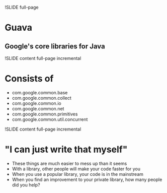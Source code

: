 !SLIDE full-page
# Guava
## Google's core libraries for Java

!SLIDE content full-page incremental
# Consists of

* com.google.common.base
* com.google.common.collect
* com.google.common.io
* com.google.common.net
* com.google.common.primitives
* com.google.common.util.concurrent

!SLIDE content full-page incremental
# "I can just write that myself"

* These things are much easier to mess up than it seems
* With a library, other people will make your code faster for you
* When you use a popular library, your code is in the mainstream
* When you find an improvement to your private library, how many people did you help?
